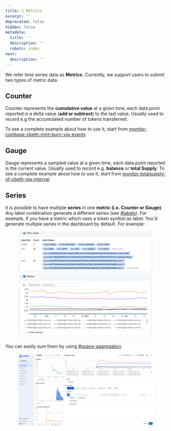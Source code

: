 ```yaml
---
title: 💨 Metrics
excerpt: ''
deprecated: false
hidden: false
metadata:
  title: ''
  description: ''
  robots: index
next:
  description: ''
---
```

We refer time series data as **Metrics.** Currently, we support users to submit two types of metric data.

## Counter

Counter represents the **cumulative value** at a given time, each data point reported is a delta value (**add or subtract**) to the last value. Usually used to record e.g the accumulated number of tokens transferred.&#x20;

To see a complete example about how to use it, start from [monitor-coinbase-cbeth-mint-burn-via-events](monitor-coinbase-cbeth-mint-burn-via-events "mention")

## Gauge

Gauge represents a sampled value at a given time, each data point reported is the current value. Usually used to record e.g. **balance** or **total Supply**. To see a complete example about how to use it, start from [monitor-totalsupply-of-cbeth-via-interval](monitor-totalsupply-of-cbeth-via-interval "mention")

## Series

It is possible to have multiple **series** in one **metric (i.e. Counter or Gauge)**. Any label combination generate a different series (see [#labels](metrics-in-processors#labels "mention")). For example, if you have a metric which uses a token symbol as label. You'd generate multiple series in the dashboard by default. For example:

<figure><img src="https://raw.githubusercontent.com/sentioxyz/docs/main/.gitbook/assets/image (3) (1) (1) (1) (1).png" alt=""><figcaption></figcaption></figure>

You can easily sum them by using [#space-aggregation](aggregation-functions-and-formulas#space-aggregation "mention")

<figure><img src="https://raw.githubusercontent.com/sentioxyz/docs/main/.gitbook/assets/agg.gif" alt=""><figcaption></figcaption></figure>